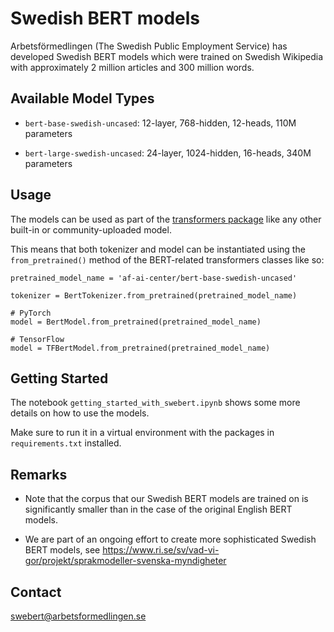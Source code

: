 # Swedish BERT models

Arbetsförmedlingen (The Swedish Public Employment Service) has developed Swedish 
BERT models which were trained on Swedish Wikipedia with approximately 
2 million articles and 300 million words.


## Available Model Types  
  
- `bert-base-swedish-uncased`: 
    12-layer, 768-hidden, 12-heads, 110M parameters
 
- `bert-large-swedish-uncased`:
    24-layer, 1024-hidden, 16-heads, 340M parameters
    

## Usage
The models can be used as part of the [transformers package](https://github.com/huggingface/transformers) 
like any other built-in or community-uploaded model. 

This means that both tokenizer and model can be 
instantiated using the `from_pretrained()` method 
of the BERT-related transformers classes like so:

    pretrained_model_name = 'af-ai-center/bert-base-swedish-uncased'
    
    tokenizer = BertTokenizer.from_pretrained(pretrained_model_name)
    
    # PyTorch
    model = BertModel.from_pretrained(pretrained_model_name)
    
    # TensorFlow
    model = TFBertModel.from_pretrained(pretrained_model_name)
    
  
## Getting Started

The notebook `getting_started_with_swebert.ipynb` shows some more details on how to use the models.

Make sure to run it in a virtual environment with the packages in `requirements.txt` installed.

  
## Remarks
- Note that the corpus that our Swedish BERT models are trained on is significantly
smaller than in the case of the original English BERT models.

- We are part of an ongoing effort to create more sophisticated Swedish BERT models, 
see https://www.ri.se/sv/vad-vi-gor/projekt/sprakmodeller-svenska-myndigheter


## Contact

swebert@arbetsformedlingen.se
